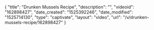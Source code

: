{
    "title": "Drunken Mussels Recipe",
    "description": "",
    "videoid": "162898427",
    "date_created": "1525392246",
    "date_modified": "1525714130",
    "type": "captivate",
    "layout": "video",
    "url": "\/v\/drunken-mussels-recipe\/162898427"
}